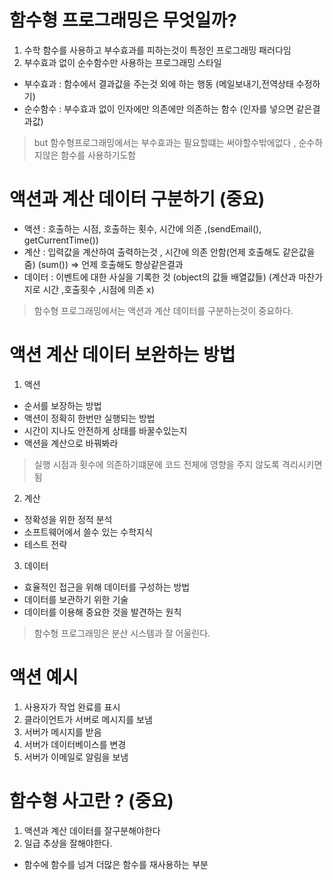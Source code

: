 # 함수형 프로그래밍은 무엇일까?
1. 수학 함수를 사용하고 부수효과를 피하는것이 특정인 프로그래밍 패러다임
2. 부수효과 없이 순수함수만 사용하는 프로그래밍 스타일
  - 부수효과 : 함수에서 결과값을 주는것 외에 하는 행동 (메일보내기,전역상태 수정하기)
  - 순수함수 : 부수효과 없이 인자에만 의존에만 의존하는 함수 (인자를 넣으면 같은결과값)

> but 함수형프로그래밍에서는 부수효과는 필요할떄는 써야할수밖에없다 , 순수하지않은 함수를 사용하기도함

# 액션과 계산 데이터 구분하기 (중요)
- 액션 : 호출하는 시점,  호출하는 횟수, 시간에 의존 ,(sendEmail(), getCurrentTime())
- 계산 : 입력값을 계산하여 출력하는것 , 시간에 의존 안함(언제 호출해도 같은값을 줌) (sum()) => 언제 호출해도 항상같은결과
- 데이터 : 이벤트에 대한 사실을 기록한 것 (object의 값들 배열값들) (계산과 마찬가지로 시간 ,호출횟수 ,시점에 의존 x)

> 함수형 프로그래밍에서는 액션과 계산 데이터를 구분하는것이 중요하다.

# 액션 계산 데이터 보완하는 방법
1. 액션
 - 순서를 보장하는 방법
 - 액션이 정확히 한번만 실행되는 방법
 - 시간이 지나도 안전하게 상태를 바꿀수있는지
 - 액션을 계산으로 바꿔봐라 
> 실행 시점과 횟수에 의존하기떄문에 코드 전체에 영향을 주지 않도록 격리시키면됨

2. 계산
  - 정확성을 위한 정적 분석
  - 소프트웨어에서 쓸수 있는 수학지식
  - 테스트 전략

3. 데이터
  - 효율적인 접근을 위해 데이터를 구성하는 방법
  - 데이터를 보관하기 위한 기술
  - 데이터를 이용해 중요한 것을 발견하는 원칙

> 함수형 프로그래밍은 분산 시스템과 잘 어울린다. 


# 액션 예시
1. 사용자가 작업 완료를 표시
2. 클라이언트가 서버로 메시지를 보냄
3. 서버가 메시지를 받음
4. 서버가 데이터베이스를 변경
5. 서버가 이메일로 알림을 보냄



# 함수형 사고란 ? (중요)
1. 액션과 계산 데이터를 잘구분해야한다
2. 일급 추상을 잘해야한다.
- 함수에 함수를 넘겨 더많은 함수를 재사용하는 부분

